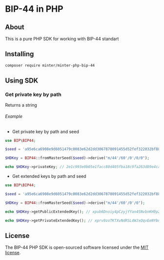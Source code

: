 # BIP-44 in PHP

## About

This is a pure PHP SDK for working with BIP-44 standart

## Installing

```bash
composer require minter/minter-php-bip-44
```

## Using SDK

### Get private key by path

Returns a string

###### Example

* Get private key by path and seed

```php
use BIP\BIP44;

$seed = 'a95e6ca6908e9d6051479c0083e62d2dd3067878091455d52fef322032bf888ebaa6482a343b8c6b2e6d051c3a1701228358d27af550e65a858ce612c4713933';

$HDKey = BIP44::fromMasterSeed($seed)->derive("m/44'/60'/0'/0/0");

echo $HDKey->privateKey; // 2e1c993e0b05e1facc80d405fba18c9fa263d89e4caffe342417c40c7c46742f
```

* Get extended keys by path and seed

```php
use BIP\BIP44;

$seed = 'a95e6ca6908e9d6051479c0083e62d2dd3067878091455d52fef322032bf888ebaa6482a343b8c6b2e6d051c3a1701228358d27af550e65a858ce612c4713933';

$HDKey = BIP44::fromMasterSeed($seed)->derive("m/44'/60'/0'/0");

echo $HDKey->getPublicExtendedKey(); // xpub6Dnoiy4pCzyjYYan4SNvbnKH9pZNHvHKWrMGWD6RnZ7SC4RA57S1csNfYXbCywk27x4cGdwdYFr2cRwa3fGfG9nDV2z7B5njAFNshjzeA2n

echo $HDKey->getPrivateExtendedKey(); // xprv9zoTKTXvNdRSL4WJxQqvEeNYbnistTZU9dRfhpgpEDaTKG61Xa7m554BhEZdsQB8y5eK2k5XdZNoRQv9zFD7sN9hnuW28NdsYtC1J8kvsNe
```

## License

The BIP-44 PHP SDK is open-sourced software licensed under the [MIT license](https://opensource.org/licenses/MIT).
